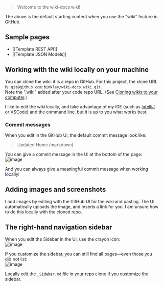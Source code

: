 > Welcome to the wiki-docs wiki!

The above is the default starting content when you use the "wiki" feature in
GitHub.

## Sample pages

* [[Template REST API]]
* [[Template JSON Models]]

## Working with the wiki locally on your machine

You can clone the wiki: it is a repo in GitHub.
For this project, the clone URL is:
`git@github.com:binkley/wiki-docs.wiki.git`.<br/>
Note the ".wiki" added after your code repo URL.
(See [Cloning wikis to your
computer](https://docs.github.com/en/communities/documenting-your-project-with-wikis/adding-or-editing-wiki-pages#cloning-wikis-to-your-computer).)

I like to edit the wiki locally, and take advantage of my IDE (such as
[IntelliJ](https://www.jetbrains.com/help/idea/markdown.html) or
[VSCode](https://code.visualstudio.com/docs/languages/markdown)) and the
command line, but it is up to you what works best.

### Commit messages

When you edit in the GitHub UI, the default commit message look like:

> Updated Home (markdown)

You can give a commit message in the UI at the bottom of the page:<br/>
![image](https://github.com/binkley/wiki-docs/assets/186421/e6ec089f-cc8e-4ab6-843a-a2daeacf41fa)

And you can always give a meaningful commit message when working locally!

## Adding images and screenshots

I add images by editing with the GitHub UI for the wiki and pasting.
The UI automatically uploads the image, and inserts a link for you.
I am unsure how to do this locally with the cloned repo.

## The right-hand navigation sidebar

When you edit the Sidebar in the UI, use the crayon icon:<br/>
![image](https://github.com/binkley/wiki-docs/assets/186421/9e4c088f-3aef-42ca-b137-e769d65a0872)

If you customize the sidebar, you can still find all pages&mdash;even those
you did not list:<br/>
![image](https://github.com/binkley/wiki-docs/assets/186421/decb1b18-0318-44d2-bb39-d48c9aa8a570)

Locally edit the `_Sidebar.md` file in your repo clone if you customize the sidebar.
